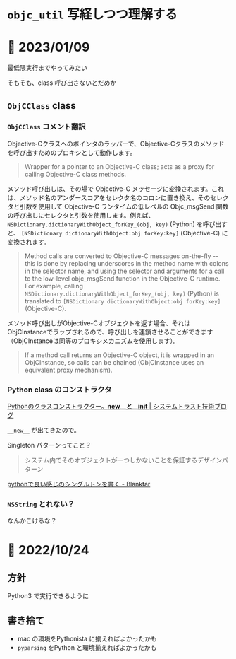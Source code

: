 # `objc_util` 写経しつつ理解する

# 📝 2023/01/09

最低限実行までやってみたい

そもそも、class 呼び出さないとだめか

## `ObjCClass` class

### `ObjCClass` コメント翻訳

Objective-Cクラスへのポインタのラッパーで、Objective-Cクラスのメソッドを呼び出すためのプロキシとして動作します。
> Wrapper for a pointer to an Objective-C class; acts as a proxy for calling Objective-C class methods.

メソッド呼び出しは、その場で Objective-C メッセージに変換されます。これは、メソッド名のアンダースコアをセレクタ名のコロンに置き換え、そのセレクタと引数を使用して Objective-C ランタイムの低レベルの Objc_msgSend 関数の呼び出しにセレクタと引数を使用します。例えば、 `NSDictionary.dictionaryWithObject_forKey_(obj, key)` (Python) を呼び出すと、 `[NSDictionary dictionaryWithObject:obj forKey:key]` (Objective-C) に変換されます。
> Method calls are converted to Objective-C messages on-the-fly -- this is done by replacing underscores in the method name with colons in the selector name, and using the selector and arguments for a call to the low-level objc_msgSend function in the Objective-C runtime. For example, calling `NSDictionary.dictionaryWithObject_forKey_(obj, key)` (Python) is translated to `[NSDictionary dictionaryWithObject:obj forKey:key]` (Objective-C).

メソッド呼び出しがObjective-Cオブジェクトを返す場合、それはObjCInstanceでラップされるので、呼び出しを連鎖させることができます（ObjCInstanceは同等のプロキシメカニズムを使用します）。
> If a method call returns an Objective-C object, it is wrapped in an ObjCInstance, so calls can be chained (ObjCInstance uses an equivalent proxy mechanism).

### Python class のコンストラクタ

[Pythonのクラスコンストラクター。__new__と__init__ | システムトラスト技術ブログ](https://it-engineer-info.com/language/python/5686/)

`__new__` が出てきたので。

Singleton パターンってこと？

> システム内でそのオブジェクトが一つしかないことを保証するデザインパターン

[pythonで良い感じのシングルトンを書く - Blanktar](https://blanktar.jp/blog/2016/07/python-singleton)

### `NSString` とれない？

なんかこけるな？

# 📝 2022/10/24

## 方針

Python3 で実行できるように

## 書き捨て

- mac の環境をPythonista に揃えればよかったかも
- `pyparsing` をPython と環境揃えればよかったかも
